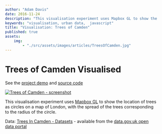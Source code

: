 ```yaml
---
author: "Adam Davis"
date: 2016-11-24
description: "This visualisation experiment uses Mapbox GL to show the location of trees as circles on a map of London, with the spread of the trees corresponding to the radius of the circle."
keywords: "visualisation, urban data,  javascript"
title: "Visualisation: Trees of Camden"
published: true
assets: 
    img: 
        - "./src/assets/images/articles/TreesOfCamden.jpg"
---
```

# Trees of Camden Visualised

See the [project demo](http://pictographic.io/viz/trees-of-camden/) and [source code](https://github.com/pictographic/trees-in-camden) 
 

[![Trees of Camden - screenshot](/assets/images/articles/TreesOfCamden.jpg)](http://pictographic.io/viz/trees-of-camden/)

This visualisation experiment uses [Mapbox GL](https://www.mapbox.com/mapbox-gl-js/api/) to show the location of trees as circles on a map of London, with the spread of the trees corresponding to the radius of the circle.

Data: [Trees In Camden - Datasets](https://data.gov.uk/dataset/trees-in-camden) - available from the [data.gov.uk open data portal](https://data.gov.uk)

